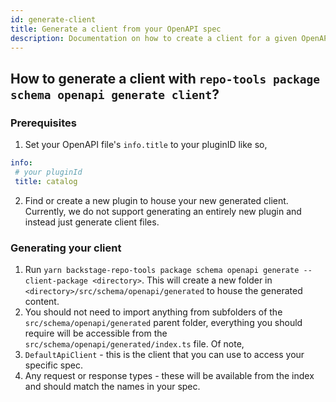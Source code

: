 ```yaml
---
id: generate-client
title: Generate a client from your OpenAPI spec
description: Documentation on how to create a client for a given OpenAPI spec
---
```


## How to generate a client with `repo-tools package schema openapi generate client`?

### Prerequisites

1. Set your OpenAPI file's `info.title` to your pluginID like so,

```yaml
info:
 # your pluginId
 title: catalog
```

2. Find or create a new plugin to house your new generated client. Currently, we do not support generating an entirely new plugin and instead just generate client files.

### Generating your client

1. Run `yarn backstage-repo-tools package schema openapi generate --client-package <directory>`. This will create a new folder in `<directory>/src/schema/openapi/generated` to house the generated content.
2. You should not need to import anything from subfolders of the `src/schema/openapi/generated` parent folder, everything you should require will be accessible from the `src/schema/openapi/generated/index.ts` file. Of note,
3. `DefaultApiClient` - this is the client that you can use to access your specific spec.
4. Any request or response types - these will be available from the index and should match the names in your spec.
